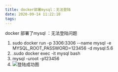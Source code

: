 ```yaml
---
title: docker部署mysql：无法登陆
date: 2020-09-14 11:22:18
tags:
---
```




docker 部署了mysql ：无法登陆问题

1. sudo docker run -p 3306:3306 --name mysql -e MYSQL_ROOT_PASSWORD=123456 -d mysql:5.6
2. .sudo docker exec -it mysql bash
3. mysql -uroot -p123456
4. ![登陆成功图](https://www.pianshen.com/images/875/1157d024a60a748fbc86a1f61c317b03.png)

